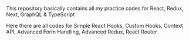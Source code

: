 This repository basically contains all my practice codes for React, Redux, Next, GraphQL & TypeScript

Here there are all codes for Simple React Hooks, Custom Hooks, Context API, Advanced Form Handling, Advanced Redux, React Router

